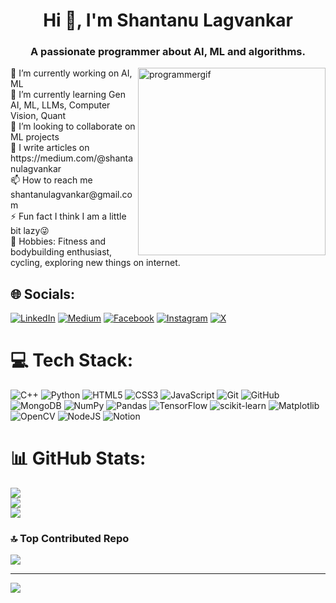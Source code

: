 <h1 align="center">Hi 👋, I'm Shantanu Lagvankar</h1>
<h3 align="center">A passionate programmer about AI, ML and algorithms.</h3>
<img alt="programmergif" width ="300px" align="right" src="[https://camo.githubusercontent.com/19db51af5f90f1b152bc0b9078f5fe97053955be5074f03f17019c70345bdcdb/68747470733a2f2f6d69726f2e6d656469756d2e636f6d2f6d61782f313336302f302a37513379765349765f7430696f4a2d5a2e676966](https://www.google.com/url?sa=i&url=https%3A%2F%2Fgithub.com%2Frudrabarad%2FGifs&psig=AOvVaw2j0TrvIFjTJHu4gI3YGGZj&ust=1732808543425000&source=images&cd=vfe&opi=89978449&ved=0CBMQjRxqFwoTCMCqsoHt_IkDFQAAAAAdAAAAABAE)">
🔭 I’m currently working on AI, ML<br>🌱 I’m currently learning Gen AI, ML, LLMs, Computer Vision, Quant<br>👯 I’m looking to collaborate on ML projects<br>📝 I write articles on https://medium.com/@shantanulagvankar<br>📫 How to reach me shantanulagvankar@gmail.com<br>⚡ Fun fact I think I am a little bit lazy😜 <br> 🏹 Hobbies: Fitness and bodybuilding enthusiast, cycling, exploring new things on internet.


## 🌐 Socials:
[![LinkedIn](https://img.shields.io/badge/LinkedIn-%230077B5.svg?logo=linkedin&logoColor=white)](https://www.linkedin.com/in/shantanu-lagvankar-6137a4247) [![Medium](https://img.shields.io/badge/Medium-12100E?logo=medium&logoColor=white)](https://medium.com/@@shantanulagvankar) [![Facebook](https://img.shields.io/badge/Facebook-%231877F2.svg?logo=Facebook&logoColor=white)](https://www.facebook.com/profile.php?id=100075956915722) [![Instagram](https://img.shields.io/badge/Instagram-%23E4405F.svg?logo=Instagram&logoColor=white)](https://instagram.com/shantanu_lagvankar) [![X](https://img.shields.io/badge/X-black.svg?logo=X&logoColor=white)](https://x.com/Shantanu_Lgvnkr) 

# 💻 Tech Stack:
![C++](https://img.shields.io/badge/c++-%2300599C.svg?style=for-the-badge&logo=c%2B%2B&logoColor=white) ![Python](https://img.shields.io/badge/python-3670A0?style=for-the-badge&logo=python&logoColor=ffdd54) ![HTML5](https://img.shields.io/badge/html5-%23E34F26.svg?style=for-the-badge&logo=html5&logoColor=white) ![CSS3](https://img.shields.io/badge/css3-%231572B6.svg?style=for-the-badge&logo=css3&logoColor=white) ![JavaScript](https://img.shields.io/badge/javascript-%23323330.svg?style=for-the-badge&logo=javascript&logoColor=%23F7DF1E) ![Git](https://img.shields.io/badge/git-%23F05033.svg?style=for-the-badge&logo=git&logoColor=white) ![GitHub](https://img.shields.io/badge/github-%23121011.svg?style=for-the-badge&logo=github&logoColor=white) ![MongoDB](https://img.shields.io/badge/MongoDB-%234ea94b.svg?style=for-the-badge&logo=mongodb&logoColor=white) ![NumPy](https://img.shields.io/badge/numpy-%23013243.svg?style=for-the-badge&logo=numpy&logoColor=white) ![Pandas](https://img.shields.io/badge/pandas-%23150458.svg?style=for-the-badge&logo=pandas&logoColor=white) ![TensorFlow](https://img.shields.io/badge/TensorFlow-%23FF6F00.svg?style=for-the-badge&logo=TensorFlow&logoColor=white) ![scikit-learn](https://img.shields.io/badge/scikit--learn-%23F7931E.svg?style=for-the-badge&logo=scikit-learn&logoColor=white) ![Matplotlib](https://img.shields.io/badge/Matplotlib-%23ffffff.svg?style=for-the-badge&logo=Matplotlib&logoColor=black) ![OpenCV](https://img.shields.io/badge/opencv-%23white.svg?style=for-the-badge&logo=opencv&logoColor=white) ![NodeJS](https://img.shields.io/badge/node.js-6DA55F?style=for-the-badge&logo=node.js&logoColor=white) ![Notion](https://img.shields.io/badge/Notion-%23000000.svg?style=for-the-badge&logo=notion&logoColor=white)
# 📊 GitHub Stats:
![](https://github-readme-stats.vercel.app/api?username=shantanulagvankar&theme=dark&hide_border=false&include_all_commits=true&count_private=false)<br/>
![](https://github-readme-streak-stats.herokuapp.com/?user=shantanulagvankar&theme=dark&hide_border=false)<br/>
![](https://github-readme-stats.vercel.app/api/top-langs/?username=shantanulagvankar&theme=dark&hide_border=false&include_all_commits=true&count_private=false&layout=compact)

### 🔝 Top Contributed Repo
![](https://github-contributor-stats.vercel.app/api?username=shantanulagvankar&limit=5&theme=dark&combine_all_yearly_contributions=true)

---
[![](https://visitcount.itsvg.in/api?id=shantanulagvankar&icon=0&color=5)](https://visitcount.itsvg.in)
